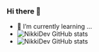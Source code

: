 ### Hi there 👋
- 🌱 I’m currently learning ...
- ![NikkiDev GitHub stats](https://github-readme-stats.vercel.app/api?username=nikkidev&count_private=true)
- ![NikkiDev GitHub stats](https://github-readme-stats.vercel.app/api?username=nikkidev&show_icons=true)
<!--
**NikkiDev/NikkiDev** is a ✨ _special_ ✨ repository because its `README.md` (this file) appears on your GitHub profile.

Here are some ideas to get you started:

- 🔭 I’m currently working on ...
- 🌱 I’m currently learning ...
- 👯 I’m looking to collaborate on ...
- 🤔 I’m looking for help with ...
- 💬 Ask me about ...
- 📫 How to reach me: ...
- 😄 Pronouns: ...
- ⚡ Fun fact: ...
-->
